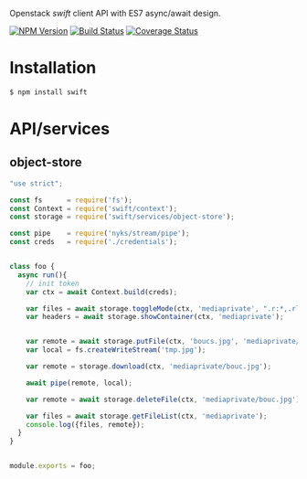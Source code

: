 Openstack *swift* client API with ES7 async/await design.


[![NPM Version](https://img.shields.io/npm/v/swift.svg?style=flat)](https://www.npmjs.org/package/swift)
[![Build Status](https://img.shields.io/travis/131/swift.svg?style=flat)](http://travis-ci.org/131/swift)
[![Coverage Status](https://img.shields.io/coveralls/131/swift.svg?style=flat)](https://coveralls.io/r/131/swift?branch=master)




# Installation

```bash
$ npm install swift
```


# API/services

## object-store
```js
"use strict";

const fs      = require('fs');
const Context = require('swift/context');
const storage = require('swift/services/object-store');

const pipe    = require('nyks/stream/pipe');
const creds   = require('./credentials');


class foo {
  async run(){
    // init token
    var ctx = await Context.build(creds);

    var files = await storage.toggleMode(ctx, 'mediaprivate', ".r:*,.rlistings");
    var headers = await storage.showContainer(ctx, 'mediaprivate');


    var remote = await storage.putFile(ctx, 'boucs.jpg', 'mediaprivate/bouc.jpg');
    var local = fs.createWriteStream('tmp.jpg');

    var remote = storage.download(ctx, 'mediaprivate/bouc.jpg');

    await pipe(remote, local);

    var remote = await storage.deleteFile(ctx, 'mediaprivate/bouc.jpg');

    var files = await storage.getFileList(ctx, 'mediaprivate');
    console.log({files, remote});
  }
}


module.exports = foo;
```


